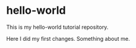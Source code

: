 # hello-world
This is my hello-world tutorial repository.

Here I did my first changes. Something about me.

